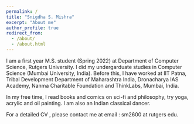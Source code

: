 ```yaml
---
permalink: /
title: "Snigdha S. Mishra"
excerpt: "About me"
author_profile: true
redirect_from: 
  - /about/
  - /about.html
---
```


I am a first year M.S. student (Spring 2022) at Department of Computer Science, Rutgers University. I did my undergarduate studies in Computer Science (Mumbai University, India). Before this, I have worked at IIT Patna, Tribal Development Department of Maharashtra India, Dronacharya IAS Academy, Nanma Charitable Foundation and ThinkLabs, Mumbai, India. 

In my free time, I read books and comics on sci-fi and philosophy, try yoga, acrylic and oil painting. I am also an Indian classical dancer. 

For a detailed CV , please contact me at email : sm2600 at rutgers edu. 
